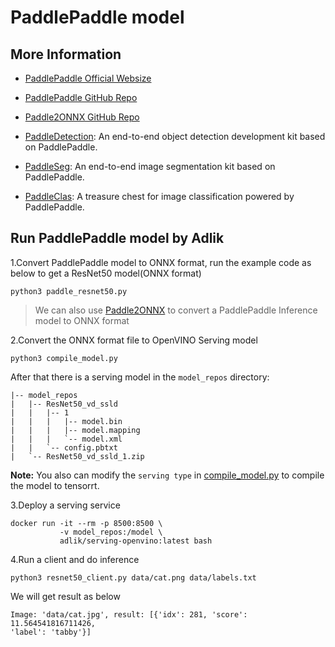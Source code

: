 # PaddlePaddle model

## More Information

- [PaddlePaddle Official Websize](https://www.paddlepaddle.org.cn/)
- [PaddlePaddle GitHub Repo](https://github.com/paddlepaddle/paddle)
- [Paddle2ONNX GitHub Repo](https://github.com/paddlepaddle/Paddle2ONNX)

- [PaddleDetection](https://github.com/paddlepaddle/PaddleDetection): An end-to-end object detection development kit based on PaddlePaddle.
- [PaddleSeg](https://github.com/paddlepaddle/PaddleSeg): An end-to-end image segmentation kit based on PaddlePaddle.
- [PaddleClas](https://github.com/paddlepaddle/PaddleClas): A treasure chest for image classification powered by PaddlePaddle.

## Run PaddlePaddle model by Adlik

1.Convert PaddlePaddle model to ONNX format, run the example code as below to get a ResNet50 model(ONNX format)

```Shell
python3 paddle_resnet50.py
```

> We can also use [Paddle2ONNX](https://github.com/PaddlePaddle/Paddle2ONNX) to convert a PaddlePaddle Inference model to ONNX format

2.Convert the ONNX format file to OpenVINO Serving model

```Shell
python3 compile_model.py
```

After that there is a serving model in the `model_repos` directory:

```Shell
|-- model_repos
|   |-- ResNet50_vd_ssld
|   |   |-- 1
|   |   |   |-- model.bin
|   |   |   |-- model.mapping
|   |   |   `-- model.xml
|   |   `-- config.pbtxt
|   `-- ResNet50_vd_ssld_1.zip
```

**Note:** You also can modify the `serving type` in [compile_model.py](./compile_model.py) to compile the model to tensorrt.

3.Deploy a serving service

```Shell
docker run -it --rm -p 8500:8500 \
           -v model_repos:/model \
           adlik/serving-openvino:latest bash
```

4.Run a client and do inference

```Shell
python3 resnet50_client.py data/cat.png data/labels.txt
```

We will get result as below

```Shell
Image: 'data/cat.jpg', result: [{'idx': 281, 'score': 11.564541816711426,
'label': 'tabby'}]
```

